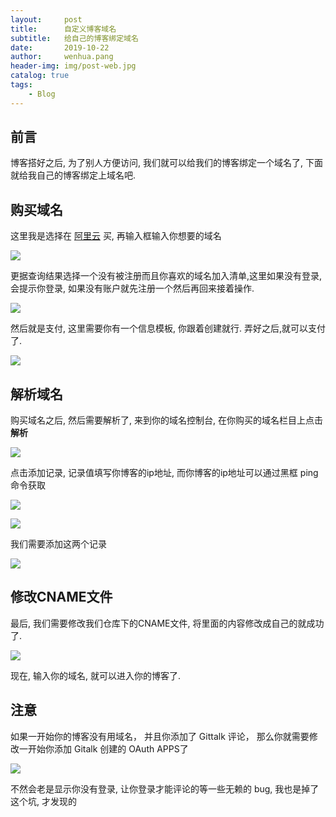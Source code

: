 ```yaml
---
layout:     post
title:      自定义博客域名
subtitle:   给自己的博客绑定域名
date:       2019-10-22
author:     wenhua.pang
header-img: img/post-web.jpg
catalog: true
tags:
    - Blog
---
```


## 前言

博客搭好之后, 为了别人方便访问, 我们就可以给我们的博客绑定一个域名了, 下面就给我自己的博客绑定上域名吧.

## 购买域名

这里我是选择在 [阿里云](https://wanwang.aliyun.com/domain/) 买, 再输入框输入你想要的域名

![](http://bolg-images.oss-cn-shenzhen.aliyuncs.com/18-10-6/63756738.jpg)

更据查询结果选择一个没有被注册而且你喜欢的域名加入清单,这里如果没有登录, 会提示你登录, 如果没有账户就先注册一个然后再回来接着操作.

![](http://bolg-images.oss-cn-shenzhen.aliyuncs.com/18-10-6/63188958.jpg)

然后就是支付, 这里需要你有一个信息模板, 你跟着创建就行. 弄好之后,就可以支付了.

![](http://bolg-images.oss-cn-shenzhen.aliyuncs.com/18-10-6/5596453.jpg)

## 解析域名

购买域名之后, 然后需要解析了, 来到你的域名控制台, 在你购买的域名栏目上点击 **解析**

![](http://bolg-images.oss-cn-shenzhen.aliyuncs.com/18-10-6/8062826.jpg)

点击添加记录, 记录值填写你博客的ip地址, 而你博客的ip地址可以通过黑框 ping 命令获取

![](http://bolg-images.oss-cn-shenzhen.aliyuncs.com/18-10-6/64482013.jpg)

![](http://bolg-images.oss-cn-shenzhen.aliyuncs.com/18-10-6/25172133.jpg)  

我们需要添加这两个记录

![](http://bolg-images.oss-cn-shenzhen.aliyuncs.com/18-10-6/40879620.jpg)

## 修改CNAME文件

最后, 我们需要修改我们仓库下的CNAME文件, 将里面的内容修改成自己的就成功了.

![](http://bolg-images.oss-cn-shenzhen.aliyuncs.com/18-10-6/94742514.jpg)

现在, 输入你的域名, 就可以进入你的博客了.

## 注意

如果一开始你的博客没有用域名， 并且你添加了 Gittalk 评论， 那么你就需要修改一开始你添加 Gitalk 创建的 OAuth APPS了

![](http://bolg-images.oss-cn-shenzhen.aliyuncs.com/18-10-7/54240172.jpg)

不然会老是显示你没有登录, 让你登录才能评论的等一些无赖的 bug, 我也是掉了这个坑, 才发现的
